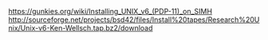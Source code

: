 https://gunkies.org/wiki/Installing_UNIX_v6_(PDP-11)_on_SIMH
http://sourceforge.net/projects/bsd42/files/Install%20tapes/Research%20Unix/Unix-v6-Ken-Wellsch.tap.bz2/download